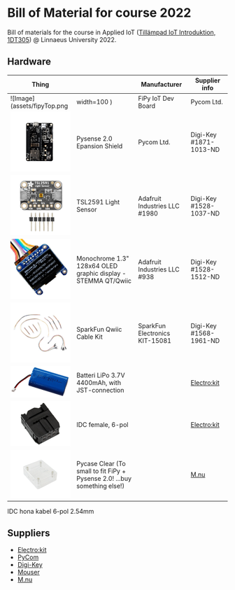 # Bill of Material for course 2022

Bill of materials for the course in Applied IoT ([Tillämpad IoT Introduktion, 1DT305](https://lnu.se/kurs/tillampad-internet-of-things-introduktion/distans-sommar/)) @ Linnaeus University 2022.

## Hardware
| Thing |  | Manufacturer | Supplier info |
| --- | --- | --- | --- |
| ![Image](assets/fipyTop.png | width=100 ) | FiPy IoT Dev Board | Pycom Ltd. | Digi-Key #1871-1011-ND |
| ![Image](assets/pysense_2_0.png) | Pysense 2.0 Epansion Shield | Pycom Ltd. | Digi-Key #1871-1013-ND |
| ![Image](assets/MFG_1980.jpg) | TSL2591 Light Sensor | Adafruit Industries LLC #1980 | Digi-Key #1528-1037-ND |
| ![Image](assets/MFG_938.jpg) | Monochrome 1.3" 128x64 OLED graphic display - STEMMA QT/Qwiic | Adafruit Industries LLC #938 | Digi-Key #1528-1512-ND |
| ![Image](assets/KIT-15081.jpg) | SparkFun Qwiic Cable Kit | SparkFun Electronics KIT-15081 | Digi-Key #1568-1961-ND|
| ![Image](assets/lipo_bat.jpg) | Batteri LiPo 3.7V 4400mAh, with JST-connection |  | [Electro:kit](https://www.electrokit.com/produkt/batteri-lipo-3-7v-4400mah/)|
| ![Image](assets/idc_female_6.jpg) | IDC female, 6-pol |  | [Electro:kit](https://www.electrokit.com/produkt/idc-hona-kabel-6-pol-2-54mm/)|
| ![Image](assets/pycom_pycase_clear.png) | Pycase Clear (To small to fit FiPy + Pysense 2.0! ...buy something else!) |  | [M.nu](https://www.m.nu/pycom/pycase-clear)|



IDC hona kabel 6-pol 2.54mm





## Suppliers
* [Electro:kit](https://www.electrokit.com/)
* [PyCom](https://pycom.io)
* [Digi-Key](https://www.digikey.se)
* [Mouser](https://www.mouser.se)
* [M.nu](https://www.m.nu)


<style type="text/css">
  img { 
    width: 150px;
  }
</style>